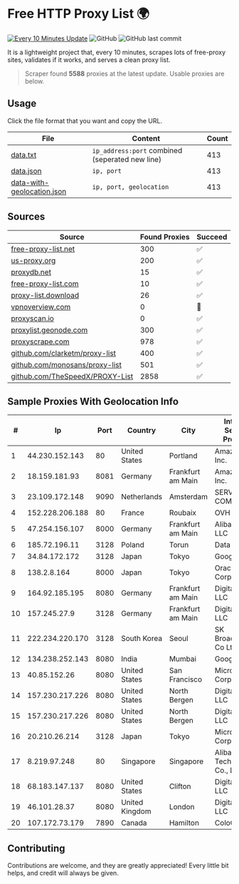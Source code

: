 
# Free HTTP Proxy List 🌍

[![Every 10 Minutes Update](https://github.com/mertguvencli/http-proxy-list/actions/workflows/main.yml/badge.svg?branch=main)](https://github.com/mertguvencli/http-proxy-list/actions/workflows/main.yml)
![GitHub](https://img.shields.io/github/license/mertguvencli/http-proxy-list)
![GitHub last commit](https://img.shields.io/github/last-commit/mertguvencli/http-proxy-list)

It is a lightweight project that, every 10 minutes, scrapes lots of free-proxy sites, validates if it works, and serves a clean proxy list.


> Scraper found **5588** proxies at the latest update. Usable proxies are below.

## Usage

Click the file format that you want and copy the URL.


|File|Content|Count|
|----|-------|-----|
|[data.txt](https://raw.githubusercontent.com/mertguvencli/http-proxy-list/main/proxy-list/data.txt)|`ip_address:port` combined (seperated new line)|413|
|[data.json](https://raw.githubusercontent.com/mertguvencli/http-proxy-list/main/proxy-list/data.json)|`ip, port`|413|
|[data-with-geolocation.json](https://raw.githubusercontent.com/mertguvencli/http-proxy-list/main/proxy-list/data-with-geolocation.json)|`ip, port, geolocation`|413|

## Sources

|Source|Found Proxies|Succeed|
|------|-------------|-------|
|[free-proxy-list.net](https://free-proxy-list.net)|300|✅|
|[us-proxy.org](https://www.us-proxy.org)|200|✅|
|[proxydb.net](http://proxydb.net)|15|✅|
|[free-proxy-list.com](https://free-proxy-list.com/?page=&port=&type%5B%5D=http&type%5B%5D=https&up_time=0&search=Search)|10|✅|
|[proxy-list.download](https://www.proxy-list.download/HTTP)|26|✅|
|[vpnoverview.com](https://vpnoverview.com/privacy/anonymous-browsing/free-proxy-servers)|0|🚫|
|[proxyscan.io](https://www.proxyscan.io)|0|✅|
|[proxylist.geonode.com](https://proxylist.geonode.com/api/proxy-list?limit=300&page=1&sort_by=lastChecked&sort_type=desc&protocols=http,https)|300|✅|
|[proxyscrape.com](https://api.proxyscrape.com/v2/?request=displayproxies&protocol=http&timeout=10000&country=all&ssl=all&anonymity=all)|978|✅|
|[github.com/clarketm/proxy-list](https://raw.githubusercontent.com/clarketm/proxy-list/master/proxy-list-raw.txt)|400|✅|
|[github.com/monosans/proxy-list](https://raw.githubusercontent.com/monosans/proxy-list/main/proxies/http.txt)|501|✅|
|[github.com/TheSpeedX/PROXY-List](https://raw.githubusercontent.com/TheSpeedX/PROXY-List/master/http.txt)|2858|✅|


## Sample Proxies With Geolocation Info

|#|Ip|Port|Country|City|Internet Service Provider|
|-|--|----|-------|----|-------------------------|
|1|44.230.152.143|80|United States|Portland|Amazon.com, Inc.|
|2|18.159.181.93|8081|Germany|Frankfurt am Main|Amazon.com, Inc.|
|3|23.109.172.148|9090|Netherlands|Amsterdam|SERVERS-COM|
|4|152.228.206.188|80|France|Roubaix|OVH SAS|
|5|47.254.156.107|8000|Germany|Frankfurt am Main|Alibaba.com LLC|
|6|185.72.196.11|3128|Poland|Torun|Data Space|
|7|34.84.172.172|3128|Japan|Tokyo|Google LLC|
|8|138.2.8.164|8000|Japan|Tokyo|Oracle Corporation|
|9|164.92.185.195|8080|Germany|Frankfurt am Main|DigitalOcean, LLC|
|10|157.245.27.9|3128|Germany|Frankfurt am Main|DigitalOcean, LLC|
|11|222.234.220.170|3128|South Korea|Seoul|SK Broadband Co Ltd|
|12|134.238.252.143|8080|India|Mumbai|Google LLC|
|13|40.85.152.26|8080|United States|San Francisco|Microsoft Corporation|
|14|157.230.217.226|8080|United States|North Bergen|DigitalOcean, LLC|
|15|157.230.217.226|8080|United States|North Bergen|DigitalOcean, LLC|
|16|20.210.26.214|3128|Japan|Tokyo|Microsoft Corporation|
|17|8.219.97.248|80|Singapore|Singapore|Alibaba (US) Technology Co., Ltd.|
|18|68.183.147.137|8080|United States|Clifton|DigitalOcean, LLC|
|19|46.101.28.37|8080|United Kingdom|London|DigitalOcean, LLC|
|20|107.172.73.179|7890|Canada|Hamilton|ColoCrossing|



## Contributing

Contributions are welcome, and they are greatly appreciated! Every
little bit helps, and credit will always be given.

